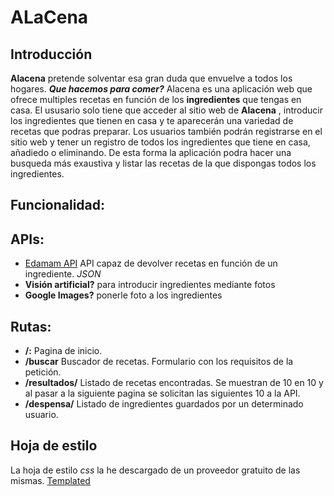 # ALaCena

## Introducción
**Alacena** pretende solventar esa gran duda que envuelve a todos los hogares. ***Que hacemos para comer?***  Alacena es una aplicación web que ofrece multiples recetas en función de los **ingredientes** que tengas en casa. El ususario solo tiene que acceder al sitio web de **Alacena** , introducir los ingredientes que tienen en casa y te aparecerán una variedad de recetas que podras preparar. 
Los usuarios también podrán registrarse en el sitio web y tener un registro de todos los ingredientes que tiene en casa, añadiedo o eliminando. De esta forma la aplicación podra hacer una busqueda más exaustiva y listar las recetas de la que dispongas todos los ingredientes. 

## Funcionalidad:


## APIs:
* [Edamam API](https://developer.edamam.com/es/api-recetas-edamam-documentacion) API capaz de devolver recetas en función de un ingrediente. *JSON*
* **Visión artificial?** para introducir ingredientes mediante fotos
* **Google Images?** ponerle foto a los ingredientes

## Rutas:
* **/:** Pagina de inicio.
* **/buscar** Buscador de recetas. Formulario con los requisitos de la petición.
* **/resultados/<n pagina>** Listado de recetas encontradas. Se muestran de 10 en 10 y al pasar a la siguiente pagina se solicitan las siguientes 10 a la API.
* **/despensa/<usuario>** Listado de ingredientes guardados por un determinado usuario.	

## Hoja de estilo
La hoja de estilo *css* la he descargado de un proveedor gratuito de las mismas. [Templated](https://templated.co/)	